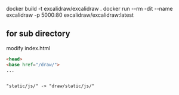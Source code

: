 docker build -t excalidraw/excalidraw .
docker run --rm -dit --name excalidraw -p 5000:80 excalidraw/excalidraw:latest

## for sub directory
modify index.html

```html
<head>
<base href="/draw/">
...


"static/js/" -> "draw/static/js/"

```

